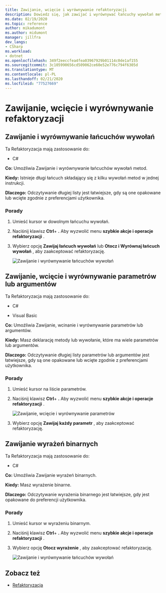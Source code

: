 ```yaml
---
title: Zawijanie, wcięcie i wyrównywanie refaktoryzacji
description: Dowiedz się, jak zawijać i wyrównywać łańcuchy wywołań metod.
ms.date: 02/19/2020
ms.topic: reference
author: mikadumont
ms.author: midumont
manager: jillfra
dev_langs:
- CSharp
ms.workload:
- dotnet
ms.openlocfilehash: 349f2eeccfea4fea03967929b01114c0de1af155
ms.sourcegitcommit: 3c105990656cd509062ce60e52e776c794f6305d
ms.translationtype: MT
ms.contentlocale: pl-PL
ms.lasthandoff: 02/21/2020
ms.locfileid: "77527669"
---
```

# <a name="wrap-indent-and-align-refactorings"></a>Zawijanie, wcięcie i wyrównywanie refaktoryzacji

## <a name="wrap-and-align-call-chains"></a>Zawijanie i wyrównywanie łańcuchów wywołań

Ta Refaktoryzacja mają zastosowanie do:

- C#

**Co:** Umożliwia Zawijanie i wyrównywanie łańcuchów wywołań metod.

**Kiedy:** Istnieje długi łańcuch składający się z kilku wywołań metod w jednej instrukcji.

**Dlaczego:** Odczytywanie długiej listy jest łatwiejsze, gdy są one opakowane lub wcięte zgodnie z preferencjami użytkownika.

### <a name="how-to"></a>Porady

1. Umieść kursor w dowolnym łańcuchu wywołań.
2. Naciśnij klawisz **Ctrl**+ **.** Aby wyzwolić menu **szybkie akcje i operacje refaktoryzacji** .
3. Wybierz opcję **Zawijaj łańcuch wywołań** lub **Otocz i Wyrównaj łańcuch wywołań** , aby zaakceptować refaktoryzację.

   ![Zawijanie i wyrównywanie łańcuchów wywołań](media/wrap-call-chain.png)

## <a name="wrap-indent-and-align-parameters-or-arguments"></a>Zawijanie, wcięcie i wyrównywanie parametrów lub argumentów

Ta Refaktoryzacja mają zastosowanie do:

- C#

- Visual Basic

**Co:** Umożliwia Zawijanie, wcinanie i wyrównywanie parametrów lub argumentów.

**Kiedy:** Masz deklarację metody lub wywołanie, które ma wiele parametrów lub argumentów.

**Dlaczego:** Odczytywanie długiej listy parametrów lub argumentów jest łatwiejsze, gdy są one opakowane lub wcięte zgodnie z preferencjami użytkownika.

### <a name="how-to"></a>Porady

1. Umieść kursor na liście parametrów.
2. Naciśnij klawisz **Ctrl**+ **.** Aby wyzwolić menu **szybkie akcje i operacje refaktoryzacji** .

   ![Zawijanie, wcięcie i wyrównywanie parametrów](media/wrap-parameters.png)

3. Wybierz opcję **Zawijaj każdy parametr** , aby zaakceptować refaktoryzację.

## <a name="wrap-binary-expressions"></a>Zawijanie wyrażeń binarnych

Ta Refaktoryzacja mają zastosowanie do:

- C#

**Co:** Umożliwia Zawijanie wyrażeń binarnych.

**Kiedy:** Masz wyrażenie binarne.

**Dlaczego:** Odczytywanie wyrażenia binarnego jest łatwiejsze, gdy jest opakowane do preferencji użytkownika.

### <a name="how-to"></a>Porady

1. Umieść kursor w wyrażeniu binarnym.
2. Naciśnij klawisz **Ctrl**+ **.** Aby wyzwolić menu **szybkie akcje i operacje refaktoryzacji** .
3. Wybierz opcję **Otocz wyrażenie** , aby zaakceptować refaktoryzację.

   ![Zawijanie i wyrównywanie łańcuchów wywołań](media/wrap-binary-expression.png)

## <a name="see-also"></a>Zobacz też

- [Refaktoryzacja](../refactoring-in-visual-studio.md)
